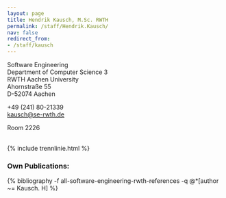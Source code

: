 ```yaml
---
layout: page
title: Hendrik Kausch, M.Sc. RWTH
permalink: /staff/Hendrik.Kausch/
nav: false
redirect_from:
- /staff/kausch
---
```

Software Engineering \
Department of Computer Science 3 \
RWTH Aachen University \
Ahornstraße 55 \
D-52074 Aachen 

+49 (241) 80-21339 \
<a href="mailto:kausch@se-rwth.de">kausch@se-rwth.de</a>

Room 2226

<br>
{% include trennlinie.html %}

### Own Publications:

<div class="publications">
  {% bibliography -f all-software-engineering-rwth-references -q @*[author ~= Kausch. H] %}
</div>